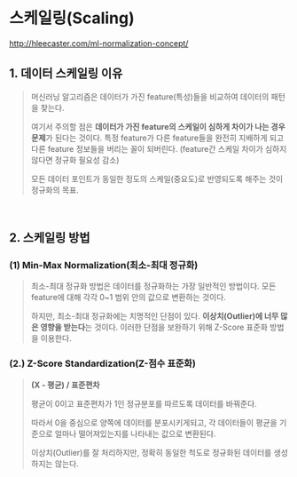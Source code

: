 # 스케일링(Scaling)

http://hleecaster.com/ml-normalization-concept/

## 1. 데이터 스케일링 이유

> 머신러닝 알고리즘은 데이터가 가진 feature(특성)들을 비교하여 데이터의 패턴을 찾는다.
>
> 여기서 주의할 점은 **데이터가 가진 feature의 스케일이 심하게 차이가 나는 경우 문제**가 된다는 것이다. 특정 feature가 다른 feature들을 완전히 지배하게 되고 다른 feature 정보들을 버리는 꼴이 되버린다. (feature간 스케일 차이가 심하지 않다면 정규화 필요성 감소) 
>
> 모든 데이터 포인트가 동일한 정도의 스케일(중요도)로 반영되도록 해주는 것이 정규화의 목표.

<br/>

## 2. 스케일링 방법

### (1) Min-Max Normalization(최소-최대 정규화)

> 최소-최대 정규화 방법은 데이터를 정규화하는 가장 일반적인 방법이다. 모든 feature에 대해 각각 0~1 범위 안의 값으로 변환하는 것이다.
>
> 하지만, 최소-최대 정규화에는 치명적인 단점이 있다. **이상치(Outlier)에 너무 많은 영향을 받는다**는 것이다. 이러한 단점을 보완하기 위해 Z-Score 표준화 방법을 이용한다.



### (2.) Z-Score Standardization(Z-점수 표준화)

> **(X - 평균) / 표준편차**
>
> 평균이 0이고 표준편차가 1인 정규분포를 따르도록 데이터를 바꿔준다.
>
> 따라서 0을 중심으로 양쪽에 데이터를 분포시키게되고, 각 데이터들이 평균을 기준으로 얼마나 떨어져있는지를 나타내는 값으로 변환된다.
>
> 이상치(Outlier)를 잘 처리하지만, 정확히 동일한 척도로 정규화된 데이터를 생성하지는 않는다.